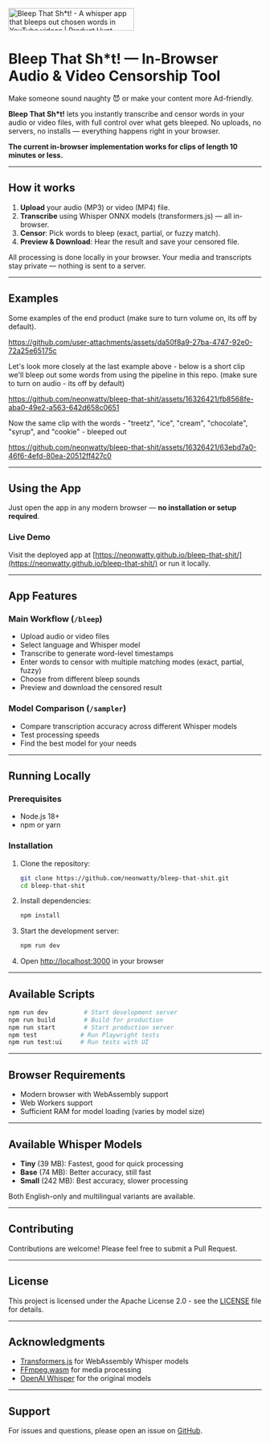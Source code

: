 <a href="https://www.producthunt.com/posts/bleep-that-sh-t?embed=true&utm_source=badge-featured&utm_medium=badge&utm_souce=badge-bleep&#0045;that&#0045;sh&#0042;t" target="_parent"><img src="https://api.producthunt.com/widgets/embed-image/v1/featured.svg?post_id=470378&theme=light" alt="Bleep&#0032;That&#0032;Sh&#0042;t&#0033; - A&#0032;whisper&#0032;app&#0032;that&#0032;bleeps&#0032;out&#0032;chosen&#0032;words&#0032;in&#0032;YouTube&#0032;videos | Product Hunt" style="width: 250px; height: 45px;" /></a>

# Bleep That Sh\*t! — In-Browser Audio & Video Censorship Tool

Make someone sound naughty 😈 or make your content more Ad-friendly.

**Bleep That Sh\*t!** lets you instantly transcribe and censor words in your audio or video files, with full control over what gets bleeped. No uploads, no servers, no installs — everything happens right in your browser.

**The current in-browser implementation works for clips of length 10 minutes or less.**

---

## How it works

1. **Upload** your audio (MP3) or video (MP4) file.
2. **Transcribe** using Whisper ONNX models (transformers.js) — all in-browser.
3. **Censor**: Pick words to bleep (exact, partial, or fuzzy match).
4. **Preview & Download**: Hear the result and save your censored file.

All processing is done locally in your browser. Your media and transcripts stay private — nothing is sent to a server.

---

## Examples

Some examples of the end product (make sure to turn volume on, its off by default).

https://github.com/user-attachments/assets/da50f8a9-27ba-4747-92e0-72a25e65175c

Let's look more closely at the last example above - below is a short clip we'll bleep out some words from using the pipeline in this repo. (make sure to turn on audio - its off by default)

https://github.com/neonwatty/bleep-that-shit/assets/16326421/fb8568fe-aba0-49e2-a563-642d658c0651

Now the same clip with the words - "treetz", "ice", "cream", "chocolate", "syrup", and "cookie" - bleeped out

https://github.com/neonwatty/bleep-that-shit/assets/16326421/63ebd7a0-46f6-4efd-80ea-20512ff427c0

---

## Using the App

Just open the app in any modern browser — **no installation or setup required**.

### Live Demo

Visit the deployed app at [https://neonwatty.github.io/bleep-that-shit/](https://neonwatty.github.io/bleep-that-shit/) or run it locally.

---

## App Features

### Main Workflow (`/bleep`)

- Upload audio or video files
- Select language and Whisper model
- Transcribe to generate word-level timestamps
- Enter words to censor with multiple matching modes (exact, partial, fuzzy)
- Choose from different bleep sounds
- Preview and download the censored result

### Model Comparison (`/sampler`)

- Compare transcription accuracy across different Whisper models
- Test processing speeds
- Find the best model for your needs

---

## Running Locally

### Prerequisites

- Node.js 18+
- npm or yarn

### Installation

1. Clone the repository:

   ```bash
   git clone https://github.com/neonwatty/bleep-that-shit.git
   cd bleep-that-shit
   ```

2. Install dependencies:

   ```bash
   npm install
   ```

3. Start the development server:

   ```bash
   npm run dev
   ```

4. Open [http://localhost:3000](http://localhost:3000) in your browser

---

## Available Scripts

```bash
npm run dev          # Start development server
npm run build        # Build for production
npm run start        # Start production server
npm test            # Run Playwright tests
npm run test:ui     # Run tests with UI
```

---

## Browser Requirements

- Modern browser with WebAssembly support
- Web Workers support
- Sufficient RAM for model loading (varies by model size)

---

## Available Whisper Models

- **Tiny** (39 MB): Fastest, good for quick processing
- **Base** (74 MB): Better accuracy, still fast
- **Small** (242 MB): Best accuracy, slower processing

Both English-only and multilingual variants are available.

---

## Contributing

Contributions are welcome! Please feel free to submit a Pull Request.

---

## License

This project is licensed under the Apache License 2.0 - see the [LICENSE](LICENSE) file for details.

---

## Acknowledgments

- [Transformers.js](https://github.com/xenova/transformers.js) for WebAssembly Whisper models
- [FFmpeg.wasm](https://github.com/ffmpegwasm/ffmpeg.wasm) for media processing
- [OpenAI Whisper](https://github.com/openai/whisper) for the original models

---

## Support

For issues and questions, please open an issue on [GitHub](https://github.com/neonwatty/bleep-that-shit/issues).
